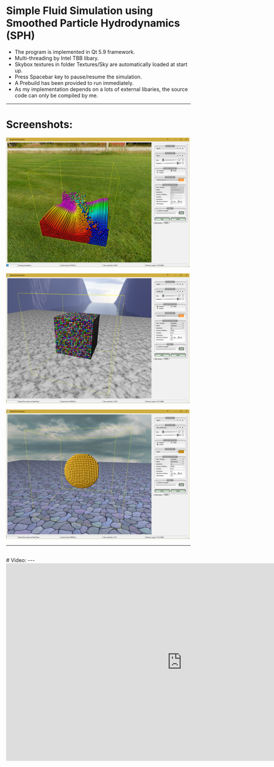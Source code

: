 # Simple Fluid Simulation using Smoothed Particle Hydrodynamics (SPH)

* The program is implemented in Qt 5.9 framework.
* Multi-threading by Intel TBB libary.
* Skybox textures in folder Textures/Sky are automatically loaded at start up.
* Press Spacebar key to pause/resume the simulation.
* A Prebuild has been provided to run immediately.
* As my implementation depends on a lots of external libaries, the source code can only be compiled by me.

---

# Screenshots:

![1](Captured/1.png)

![2](Captured/2.png)

![3](Captured/3.png)

---
<br>
# Video:
---
<iframe src="https://player.vimeo.com/video/228570357" width="960" height="540" frameborder="0" webkitallowfullscreen mozallowfullscreen allowfullscreen></iframe>
